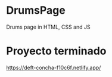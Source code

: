# DrumsPage
Drums page in HTML, CSS and JS

# Proyecto terminado

https://deft-concha-f10c6f.netlify.app/
